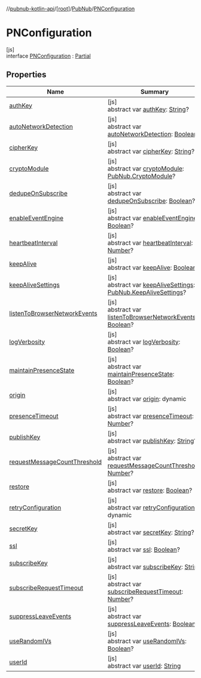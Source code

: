 //[pubnub-kotlin-api](../../../../index.md)/[[root]](../../index.md)/[PubNub](../index.md)/[PNConfiguration](index.md)

# PNConfiguration

[js]\
interface [PNConfiguration](index.md) : [Partial](../../-partial/index.md)

## Properties

| Name | Summary |
|---|---|
| [authKey](auth-key.md) | [js]<br>abstract var [authKey](auth-key.md): [String](https://kotlinlang.org/api/latest/jvm/stdlib/kotlin-stdlib/kotlin/-string/index.html)? |
| [autoNetworkDetection](auto-network-detection.md) | [js]<br>abstract var [autoNetworkDetection](auto-network-detection.md): [Boolean](https://kotlinlang.org/api/latest/jvm/stdlib/kotlin-stdlib/kotlin/-boolean/index.html)? |
| [cipherKey](cipher-key.md) | [js]<br>abstract var [cipherKey](cipher-key.md): [String](https://kotlinlang.org/api/latest/jvm/stdlib/kotlin-stdlib/kotlin/-string/index.html)? |
| [cryptoModule](crypto-module.md) | [js]<br>abstract var [cryptoModule](crypto-module.md): [PubNub.CryptoModule](../-crypto-module/index.md)? |
| [dedupeOnSubscribe](dedupe-on-subscribe.md) | [js]<br>abstract var [dedupeOnSubscribe](dedupe-on-subscribe.md): [Boolean](https://kotlinlang.org/api/latest/jvm/stdlib/kotlin-stdlib/kotlin/-boolean/index.html)? |
| [enableEventEngine](enable-event-engine.md) | [js]<br>abstract var [enableEventEngine](enable-event-engine.md): [Boolean](https://kotlinlang.org/api/latest/jvm/stdlib/kotlin-stdlib/kotlin/-boolean/index.html)? |
| [heartbeatInterval](heartbeat-interval.md) | [js]<br>abstract var [heartbeatInterval](heartbeat-interval.md): [Number](https://kotlinlang.org/api/latest/jvm/stdlib/kotlin-stdlib/kotlin/-number/index.html)? |
| [keepAlive](keep-alive.md) | [js]<br>abstract var [keepAlive](keep-alive.md): [Boolean](https://kotlinlang.org/api/latest/jvm/stdlib/kotlin-stdlib/kotlin/-boolean/index.html)? |
| [keepAliveSettings](keep-alive-settings.md) | [js]<br>abstract var [keepAliveSettings](keep-alive-settings.md): [PubNub.KeepAliveSettings](../-keep-alive-settings/index.md)? |
| [listenToBrowserNetworkEvents](listen-to-browser-network-events.md) | [js]<br>abstract var [listenToBrowserNetworkEvents](listen-to-browser-network-events.md): [Boolean](https://kotlinlang.org/api/latest/jvm/stdlib/kotlin-stdlib/kotlin/-boolean/index.html)? |
| [logVerbosity](log-verbosity.md) | [js]<br>abstract var [logVerbosity](log-verbosity.md): [Boolean](https://kotlinlang.org/api/latest/jvm/stdlib/kotlin-stdlib/kotlin/-boolean/index.html)? |
| [maintainPresenceState](maintain-presence-state.md) | [js]<br>abstract var [maintainPresenceState](maintain-presence-state.md): [Boolean](https://kotlinlang.org/api/latest/jvm/stdlib/kotlin-stdlib/kotlin/-boolean/index.html)? |
| [origin](origin.md) | [js]<br>abstract var [origin](origin.md): dynamic |
| [presenceTimeout](presence-timeout.md) | [js]<br>abstract var [presenceTimeout](presence-timeout.md): [Number](https://kotlinlang.org/api/latest/jvm/stdlib/kotlin-stdlib/kotlin/-number/index.html)? |
| [publishKey](publish-key.md) | [js]<br>abstract var [publishKey](publish-key.md): [String](https://kotlinlang.org/api/latest/jvm/stdlib/kotlin-stdlib/kotlin/-string/index.html)? |
| [requestMessageCountThreshold](request-message-count-threshold.md) | [js]<br>abstract var [requestMessageCountThreshold](request-message-count-threshold.md): [Number](https://kotlinlang.org/api/latest/jvm/stdlib/kotlin-stdlib/kotlin/-number/index.html)? |
| [restore](restore.md) | [js]<br>abstract var [restore](restore.md): [Boolean](https://kotlinlang.org/api/latest/jvm/stdlib/kotlin-stdlib/kotlin/-boolean/index.html)? |
| [retryConfiguration](retry-configuration.md) | [js]<br>abstract var [retryConfiguration](retry-configuration.md): dynamic |
| [secretKey](secret-key.md) | [js]<br>abstract var [secretKey](secret-key.md): [String](https://kotlinlang.org/api/latest/jvm/stdlib/kotlin-stdlib/kotlin/-string/index.html)? |
| [ssl](ssl.md) | [js]<br>abstract var [ssl](ssl.md): [Boolean](https://kotlinlang.org/api/latest/jvm/stdlib/kotlin-stdlib/kotlin/-boolean/index.html)? |
| [subscribeKey](subscribe-key.md) | [js]<br>abstract var [subscribeKey](subscribe-key.md): [String](https://kotlinlang.org/api/latest/jvm/stdlib/kotlin-stdlib/kotlin/-string/index.html) |
| [subscribeRequestTimeout](subscribe-request-timeout.md) | [js]<br>abstract var [subscribeRequestTimeout](subscribe-request-timeout.md): [Number](https://kotlinlang.org/api/latest/jvm/stdlib/kotlin-stdlib/kotlin/-number/index.html)? |
| [suppressLeaveEvents](suppress-leave-events.md) | [js]<br>abstract var [suppressLeaveEvents](suppress-leave-events.md): [Boolean](https://kotlinlang.org/api/latest/jvm/stdlib/kotlin-stdlib/kotlin/-boolean/index.html)? |
| [useRandomIVs](use-random-i-vs.md) | [js]<br>abstract var [useRandomIVs](use-random-i-vs.md): [Boolean](https://kotlinlang.org/api/latest/jvm/stdlib/kotlin-stdlib/kotlin/-boolean/index.html)? |
| [userId](user-id.md) | [js]<br>abstract var [userId](user-id.md): [String](https://kotlinlang.org/api/latest/jvm/stdlib/kotlin-stdlib/kotlin/-string/index.html) |
